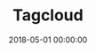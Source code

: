 ---
title: Tagcloud
date: 2018-05-01 00:00:00
type: "categories"
comments: false
layout: "categories"
---